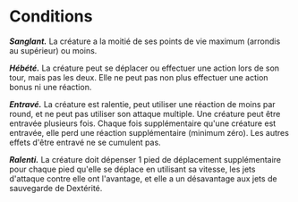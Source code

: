 # Conditions

_**Sanglant.**_ La créature a la moitié de ses points de vie maximum (arrondis au supérieur) ou moins.

_**Hébété.**_ La créature peut se déplacer ou effectuer une action lors de son tour, mais pas les deux. Elle ne peut pas non plus effectuer une action bonus ni une réaction.

_**Entravé.**_ La créature est ralentie, peut utiliser une réaction de moins par round, et ne peut pas utiliser son attaque multiple. Une créature peut être entravée plusieurs fois. Chaque fois supplémentaire qu'une créature est entravée, elle perd une réaction supplémentaire (minimum zéro). Les autres effets d'être entravé ne se cumulent pas.

_**Ralenti.**_ La créature doit dépenser 1 pied de déplacement supplémentaire pour chaque pied qu'elle se déplace en utilisant sa vitesse, les jets d'attaque contre elle ont l'avantage, et elle a un désavantage aux jets de sauvegarde de Dextérité.